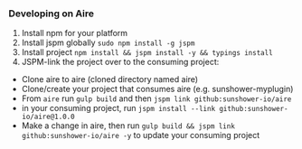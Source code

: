 ### Developing on Aire

1.  Install npm for your platform
2.  Install jspm globally `sudo npm install -g jspm`
3.  Install project `npm install && jspm install -y && typings install`
4.  JSPM-link the project over to the consuming project:
- Clone aire to aire (cloned directory named aire)
- Clone/create your project that consumes aire (e.g. sunshower-myplugin)
- From `aire` run `gulp build` and then `jspm link github:sunshower-io/aire`
- in your consuming project, run `jspm install --link github:sunshower-io/aire@1.0.0`
- Make a change in aire, then run `gulp build && jspm link github:sunshower-io/aire -y` to update your consuming project


